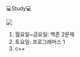 💻Study💻

<img src="https://img.shields.io/badge/C++-00599C?style=for-the-badge&logo=C++&logoColor=white">

1) 월요일~금요일: 백준 2문제
2) 토요일: 프로그래머스 1
3) c++
